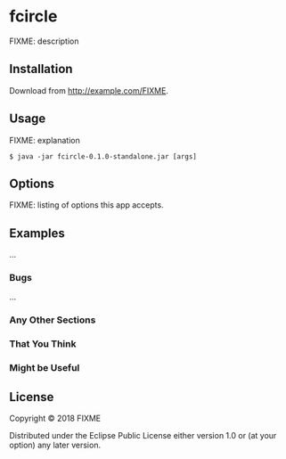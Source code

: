 # fcircle

FIXME: description

## Installation

Download from http://example.com/FIXME.

## Usage

FIXME: explanation

    $ java -jar fcircle-0.1.0-standalone.jar [args]

## Options

FIXME: listing of options this app accepts.

## Examples

...

### Bugs

...

### Any Other Sections
### That You Think
### Might be Useful

## License

Copyright © 2018 FIXME

Distributed under the Eclipse Public License either version 1.0 or (at
your option) any later version.
